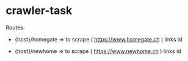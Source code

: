 # crawler-task

Routes:
- {host}/homegate => 
to scrape ( https://www.homegate.ch ) links id

- {host}/newhome =>
to scrape ( https://www.newhome.ch ) links id

